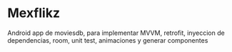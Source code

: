 # Mexflikz
Android app de moviesdb, para implementar MVVM, retrofit, inyeccion de dependencias, room, unit test, animaciones y generar componentes
